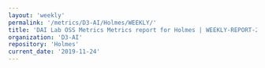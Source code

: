 ```yaml
---
layout: 'weekly'
permalink: '/metrics/D3-AI/Holmes/WEEKLY/'
title: 'DAI Lab OSS Metrics Metrics report for Holmes | WEEKLY-REPORT-2019-11-24'
organization: 'D3-AI'
repository: 'Holmes'
current_date: '2019-11-24'
---
```

